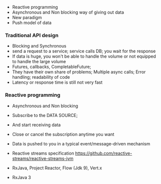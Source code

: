 * Reactive programming
* Asynchronous and Non blocking way of giving out data
* New paradigm
* Push model of data

### Traditional API design

* Blocking and Synchronous
* send a request to a service; service calls DB; you wait for the response
* If data is huge, you won't be able to handle the volume or not equipped to handle the large volume
* Futures, callbacks, CompletableFuture;
* They have their own share of problems; Multiple async calls; Error handling; readability of code
* Latency or response time is still not very fast

### Reactive programming

* Asynchronous and Non blocking
* Subscribe to the DATA SOURCE; 
* And start receiving data
* Close or cancel the subscription anytime you want
* Data is pushed to you in a typical event/message-driven mechanism  

* Reactive streams specification https://github.com/reactive-streams/reactive-streams-jvm
* RxJava, Project Reactor, Flow (Jdk 9), Vert.x
* RxJava 3